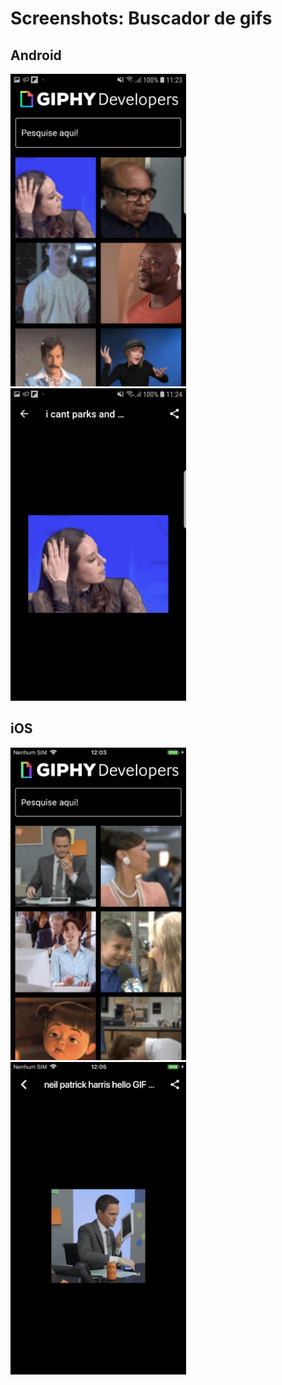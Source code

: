 # Screenshots: Buscador de gifs

## Android
<img src="./android/11.jpg" alt="screenshot" height="500">
<img src="./android/21.jpg" alt="screenshot" height="500">

## iOS
<img src="./ios/11.PNG" alt="screenshot" height="500">
<img src="./ios/21.PNG" alt="screenshot" height="500">